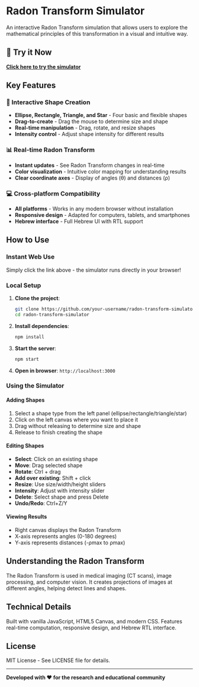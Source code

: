 # Radon Transform Simulator

An interactive Radon Transform simulation that allows users to explore the mathematical principles of this transformation in a visual and intuitive way.

## 🌟 Try it Now
**[Click here to try the simulator](https://your-username.github.io/radon-transform-simulator/)**

## Key Features

### 🎨 Interactive Shape Creation
- **Ellipse, Rectangle, Triangle, and Star** - Four basic and flexible shapes
- **Drag-to-create** - Drag the mouse to determine size and shape
- **Real-time manipulation** - Drag, rotate, and resize shapes
- **Intensity control** - Adjust shape intensity for different results

### 📊 Real-time Radon Transform
- **Instant updates** - See Radon Transform changes in real-time
- **Color visualization** - Intuitive color mapping for understanding results
- **Clear coordinate axes** - Display of angles (θ) and distances (ρ)

### 💻 Cross-platform Compatibility
- **All platforms** - Works in any modern browser without installation
- **Responsive design** - Adapted for computers, tablets, and smartphones
- **Hebrew interface** - Full Hebrew UI with RTL support

## How to Use

### Instant Web Use
Simply click the link above - the simulator runs directly in your browser!

### Local Setup
1. **Clone the project**:
   ```bash
   git clone https://github.com/your-username/radon-transform-simulator.git
   cd radon-transform-simulator
   ```

2. **Install dependencies**:
   ```bash
   npm install
   ```

3. **Start the server**:
   ```bash
   npm start
   ```

4. **Open in browser**: `http://localhost:3000`

### Using the Simulator

#### Adding Shapes
1. Select a shape type from the left panel (ellipse/rectangle/triangle/star)
2. Click on the left canvas where you want to place it
3. Drag without releasing to determine size and shape
4. Release to finish creating the shape

#### Editing Shapes
- **Select**: Click on an existing shape
- **Move**: Drag selected shape
- **Rotate**: Ctrl + drag
- **Add over existing**: Shift + click
- **Resize**: Use size/width/height sliders
- **Intensity**: Adjust with intensity slider
- **Delete**: Select shape and press Delete
- **Undo/Redo**: Ctrl+Z/Y

#### Viewing Results
- Right canvas displays the Radon Transform
- X-axis represents angles (0-180 degrees)  
- Y-axis represents distances (-ρmax to ρmax)

## Understanding the Radon Transform

The Radon Transform is used in medical imaging (CT scans), image processing, and computer vision. It creates projections of images at different angles, helping detect lines and shapes.

## Technical Details

Built with vanilla JavaScript, HTML5 Canvas, and modern CSS. Features real-time computation, responsive design, and Hebrew RTL interface.

## License

MIT License - See LICENSE file for details.

---

**Developed with ❤️ for the research and educational community**
